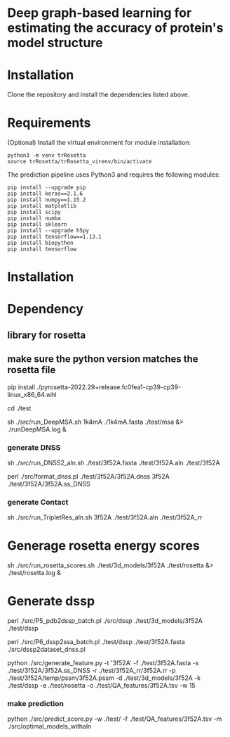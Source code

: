 # Deep graph-based learning for estimating the accuracy of protein's model structure



# Installation

Clone the repository and install the dependencies listed above.

# Requirements

(Optional) Install the virtual environment for module installation:

```
python3 -m venv trRosetta
source trRosetta/trRosetta_virenv/bin/activate
```

The prediction pipeline uses Python3 and requires the following modules:

```
pip install --upgrade pip
pip install keras==2.1.6
pip install numpy==1.15.2
pip install matplotlib
pip install scipy
pip install numba
pip install sklearn
pip install --upgrade h5py
pip install tensorflow==1.13.1
pip install biopython
pip install tensorflow
```


# Installation

# Dependency

## library for rosetta


## make sure the python version matches the rosetta file
pip install ./pyrosetta-2022.29+release.fc0fea1-cp39-cp39-linux_x86_64.whl


cd ./test

sh ./src/run_DeepMSA.sh 1k4mA ./1k4mA.fasta ./test/msa &> ./runDeepMSA.log  & 



### generate DNSS 
sh ./src/run_DNSS2_aln.sh ./test/3f52A.fasta ./test/3f52A.aln ./test/3f52A

perl ./src/format_dnss.pl  ./test/3f52A/3f52A.dnss 3f52A ./test/3f52A/3f52A.ss_DNSS



### generate Contact
sh ./src/run_TripletRes_aln.sh 3f52A ./test/3f52A.aln ./test/3f52A_rr



# Generage rosetta energy scores 

sh ./src/run_rosetta_scores.sh ./test/3d_models/3f52A ./test/rosetta &> ./test/rosetta.log & 


# Generate dssp 

perl ./src/P5_pdb2dssp_batch.pl ./src/dssp  ./test/3d_models/3f52A  ./test/dssp

perl ./src/P6_dssp2ssa_batch.pl  ./test/dssp  ./test/3f52A.fasta  ./src/dssp2dataset_dnss.pl


python ./src/generate_feature.py -t '3f52A' -f ./test/3f52A.fasta -s ./test/3f52A/3f52A.ss_DNSS -r ./test/3f52A_rr/3f52A.rr  -p ./test/3f52A/temp/pssm/3f52A.pssm  -d ./test/3d_models/3f52A  -k  ./test/dssp  -e ./test/rosetta  -o ./test/QA_features/3f52A.tsv -w 15


### make prediction 

python ./src/predict_score.py -w ./test/  -f ./test/QA_features/3f52A.tsv -m ./src/optimal_models_withaln


